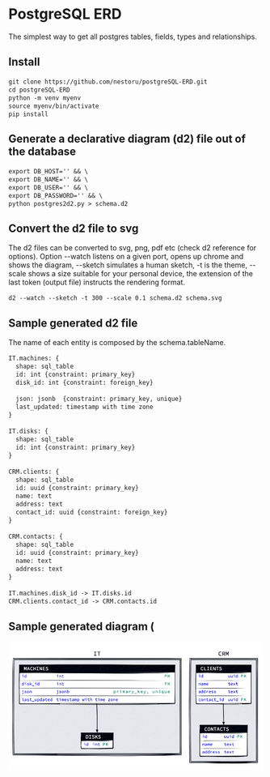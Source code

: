 # PostgreSQL ERD
The simplest way to get all postgres tables, fields, types and relationships.

## Install
```
git clone https://github.com/nestoru/postgreSQL-ERD.git
cd postgreSQL-ERD
python -m venv myenv
source myenv/bin/activate
pip install
```

## Generate a declarative diagram (d2) file out of the database
```
export DB_HOST='' && \
export DB_NAME='' && \
export DB_USER='' && \
export DB_PASSWORD='' && \
python postgres2d2.py > schema.d2
```

## Convert the d2 file to svg
The d2 files can be converted to svg, png, pdf etc (check d2 reference for options).
Option --watch listens on a given port, opens up chrome and shows the diagram, --sketch simulates a human sketch, -t is the theme, --scale shows a size suitable for your personal device, the extension of the last token (output file) instructs the rendering format.
```
d2 --watch --sketch -t 300 --scale 0.1 schema.d2 schema.svg
```

## Sample generated d2 file
The name of each entity is composed by the schema.tableName.
```
IT.machines: {
  shape: sql_table
  id: int {constraint: primary_key}
  disk_id: int {constraint: foreign_key}

  json: jsonb  {constraint: primary_key, unique}
  last_updated: timestamp with time zone
}

IT.disks: {
  shape: sql_table
  id: int {constraint: primary_key}
}

CRM.clients: {
  shape: sql_table
  id: uuid {constraint: primary_key}
  name: text
  address: text
  contact_id: uuid {constraint: foreign_key}
}

CRM.contacts: {
  shape: sql_table
  id: uuid {constraint: primary_key}
  name: text
  address: text
}

IT.machines.disk_id -> IT.disks.id
CRM.clients.contact_id -> CRM.contacts.id
```

## Sample generated diagram (
![Screenshot](sample.png)
